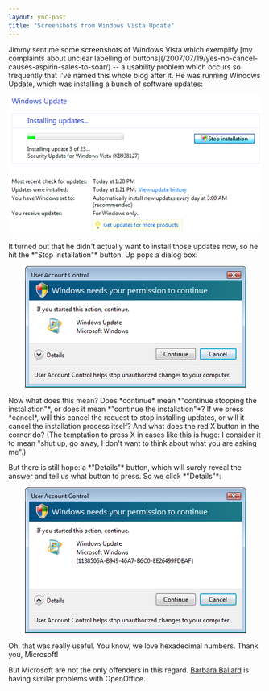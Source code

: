 ```yaml
---
layout: ync-post
title: "Screenshots from Windows Vista Update"
---
```


<p>Jimmy sent me some screenshots of Windows Vista which exemplify
[my complaints about unclear labelling of
buttons](/2007/07/19/yes-no-cancel-causes-aspirin-sales-to-soar/) -- a usability problem which
occurs so frequently that I've named this whole blog after it. He was running Windows Update, which
was installing a bunch of software
updates:
<p
align="center"><a href="/static/2007/11/winupdate1.png" title="Screenshot of Windows Update
running"><img src="/static/2007/11/winupdate1.png" alt="Screenshot of Windows Update running"
/></a></p>
<p align="left">It turned out that he didn't actually want to install those updates now,
so he hit the *"Stop installation"* button. Up pops a dialog
box:</p>
<p
align="left"><a href="/static/2007/11/winupdate2.png" title="Screenshot of dialog box: Windows needs
your permission to continue. Continue,
cancel."></a></p>
<p style="text-align:
center"><a href="/static/2007/11/winupdate2.png" title="Screenshot of dialog box: Windows needs your
permission to continue. Continue,
cancel."><img src="/static/2007/11/winupdate2.png" alt="Screenshot of dialog box: Windows needs your
permission to continue. Continue, cancel."
/></a></p>
<p align="left">Now what does this mean? Does *continue* mean *"continue stopping the
installation"*, or does it mean *"continue the installation"*? If we press *cancel*, will this
cancel the request to stop installing updates, or will it cancel the installation process itself?
And what does the red X button in the corner do? (The temptation to press X in cases like this is
huge: I consider it to mean "shut up, go away, I don't want to think about what you are asking
me".)</p>
<p align="left">But there is still hope: a *"Details"* button, which will surely reveal
the answer and tell us what button to press. So we click
*"Details"*:</p>
<p
align="left"><a href="/static/2007/11/winupdate3.png" title="Screenshot: the details of the
operation are revealed to be a string of letters and
numbers."></a></p>
<p style="text-align:
center"><a href="/static/2007/11/winupdate3.png" title="Screenshot: the details of the operation are
revealed to be a string of letters and
numbers."><img src="/static/2007/11/winupdate3.png" alt="Screenshot: the details of the operation
are revealed to be a string of letters and numbers." /></a></p>
Oh, that was really useful. You
know, we love hexadecimal numbers. Thank you, Microsoft!</p>

But Microsoft are not the only offenders
in this regard.
[Barbara Ballard](http://www.littlespringsdesign.com/blog/2007/02/12/yesno-okcancel/) is having
similar problems with OpenOffice.
